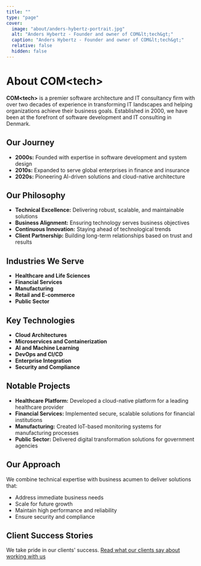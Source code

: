 ```yaml
---
title: ""
type: "page"
cover:
  image: "about/anders-hybertz-portrait.jpg"
  alt: "Anders Hybertz - Founder and owner of COM&lt;tech&gt;"
  caption: "Anders Hybertz - Founder and owner of COM&lt;tech&gt;"
  relative: false
  hidden: false
---
```


<style>
.entry-cover, .entry-cover img {
  width: 75% !important;
  max-width: 75vw !important;
  height: auto !important;
  margin-left: auto;
  margin-right: auto;
  display: block;
}
</style>

# About COM&lt;tech&gt;


**COM&lt;tech&gt;** is a premier software architecture and IT consultancy firm with over two decades of experience in transforming IT landscapes and helping organizations achieve their business goals. Established in 2000, we have been at the forefront of software development and IT consulting in Denmark.

## Our Journey

- **2000s:** Founded with expertise in software development and system design
- **2010s:** Expanded to serve global enterprises in finance and insurance
- **2020s:** Pioneering AI-driven solutions and cloud-native architecture

## Our Philosophy

- **Technical Excellence:** Delivering robust, scalable, and maintainable solutions
- **Business Alignment:** Ensuring technology serves business objectives
- **Continuous Innovation:** Staying ahead of technological trends
- **Client Partnership:** Building long-term relationships based on trust and results

## Industries We Serve

- **Healthcare and Life Sciences**
- **Financial Services**
- **Manufacturing**
- **Retail and E-commerce**
- **Public Sector**

## Key Technologies

- **Cloud Architectures**
- **Microservices and Containerization**
- **AI and Machine Learning**
- **DevOps and CI/CD**
- **Enterprise Integration**
- **Security and Compliance**

## Notable Projects

- **Healthcare Platform:** Developed a cloud-native platform for a leading healthcare provider
- **Financial Services:** Implemented secure, scalable solutions for financial institutions
- **Manufacturing:** Created IoT-based monitoring systems for manufacturing processes
- **Public Sector:** Delivered digital transformation solutions for government agencies

## Our Approach

We combine technical expertise with business acumen to deliver solutions that:

- Address immediate business needs
- Scale for future growth
- Maintain high performance and reliability
- Ensure security and compliance

## Client Success Stories

We take pride in our clients' success. [Read what our clients say about working with us](/testimonials/)